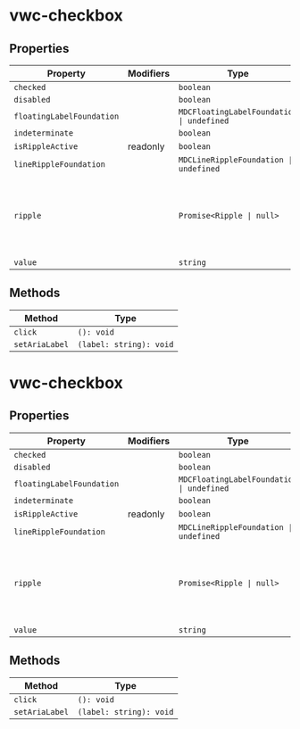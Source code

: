 # vwc-checkbox

## Properties

| Property                  | Modifiers | Type                                      | Description                                      |
|---------------------------|-----------|-------------------------------------------|--------------------------------------------------|
| `checked`                 |           | `boolean`                                 |                                                  |
| `disabled`                |           | `boolean`                                 |                                                  |
| `floatingLabelFoundation` |           | `MDCFloatingLabelFoundation \| undefined` |                                                  |
| `indeterminate`           |           | `boolean`                                 |                                                  |
| `isRippleActive`          | readonly  | `boolean`                                 |                                                  |
| `lineRippleFoundation`    |           | `MDCLineRippleFoundation \| undefined`    |                                                  |
| `ripple`                  |           | `Promise<Ripple \| null>`                 | Implement ripple getter for Ripple integration with mwc-formfield |
| `value`                   |           | `string`                                  |                                                  |

## Methods

| Method         | Type                    |
|----------------|-------------------------|
| `click`        | `(): void`              |
| `setAriaLabel` | `(label: string): void` |


# vwc-checkbox

## Properties

| Property                  | Modifiers | Type                                      | Description                                      |
|---------------------------|-----------|-------------------------------------------|--------------------------------------------------|
| `checked`                 |           | `boolean`                                 |                                                  |
| `disabled`                |           | `boolean`                                 |                                                  |
| `floatingLabelFoundation` |           | `MDCFloatingLabelFoundation \| undefined` |                                                  |
| `indeterminate`           |           | `boolean`                                 |                                                  |
| `isRippleActive`          | readonly  | `boolean`                                 |                                                  |
| `lineRippleFoundation`    |           | `MDCLineRippleFoundation \| undefined`    |                                                  |
| `ripple`                  |           | `Promise<Ripple \| null>`                 | Implement ripple getter for Ripple integration with mwc-formfield |
| `value`                   |           | `string`                                  |                                                  |

## Methods

| Method         | Type                    |
|----------------|-------------------------|
| `click`        | `(): void`              |
| `setAriaLabel` | `(label: string): void` |
